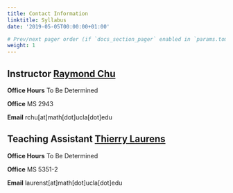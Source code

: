 ```yaml
---
title: Contact Information
linktitle: Syllabus
date: '2019-05-05T00:00:00+01:00'

# Prev/next pager order (if `docs_section_pager` enabled in `params.toml`)
weight: 1
---
```


## Instructor [Raymond Chu](https://raymondchu.netlify.app)

**Office Hours** To Be Determined

**Office** MS 2943

**Email** rchu[at]math[dot]ucla[dot]edu

## Teaching Assistant [Thierry Laurens](https://www.math.ucla.edu/~laurenst/index.html)

**Office Hours** To Be Determined

**Office** MS 5351-2

**Email** laurenst[at]math[dot]ucla[dot]edu

